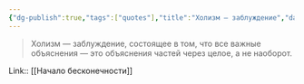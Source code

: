 ```yaml
---
{"dg-publish":true,"tags":["quotes"],"title":"Холизм — заблуждение","date":"2021-08-14T18:06:00+03:00","modified_at":"2022-06-11T09:17:08+03:00","permalink":"/quotes/202108141806/","dgHomeLink":false,"dgPassFrontmatter":true}
---
```




> Холизм — заблуждение, состоящее в том, что все важные объяснения — это объяснения частей через целое, а не наоборот.

Link:: [[Начало бесконечности]]
